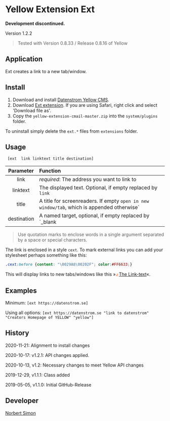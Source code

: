 # Yellow Extension Ext 

**Development discontinued.**

Version 1.2.2

> Tested with Version 0.8.33 / Release 0.8.16 of Yellow

## Application

Ext creates a link to a new tab/window.


## Install

1. Download and install [Datenstrom Yellow CMS](https://github.com/datenstrom/yellow/).
2. Download [Ext extension](https://github.com/BsNoSi/yellow-extension-ext/archive/master.zip ).  If you are using Safari, right click and select 'Download file as'.
3. Copy the `yellow-extension-cmail-master.zip` into the `system/plugins` folder.

To uninstall simply delete the `ext.*` files from `extensions` folder.

## Usage

     [ext  link linktext title destination]

| Parameter | Function |
| :---: | :--- |
| link | *required*: The address you want to link to |
| linktext | The displayed text. Optional, if empty replaced by `link` |
| title | A title for screenreaders. If empty  `open in new window/tab`, which is appended otherwise`|
| destination | A named target, optional, if empty replaced by `_blank |

> Use quotation marks to enclose words in a single argument separated by a space or special characters.

The link is enclosed in a style `cext`. To mark external links you can add your stylesheet perhaps something like this:

```.css
.cext:before {content: "\0029A8\00202F"; color:#FF6633;}
```

This will display links to new tabs/windows like this  »<span style="color:#FF6633">&#x29A8;&#x202F;</span>[The Link-text](#_)«.

## Examples

Minimum: `[ext https://datenstrom.se]`

Using all options: `[ext https://datenstrom.se "link to datenstrom" "Creators Homepage of YELLOW" "yellow"]`

## History

2020-11-21: Alignment to install changes

2020-10-17: v1.2.1: API changes applied.

2020-10-13, v1.2: Necessary changes to meet Yellow API changes

2019-12-29, v1.1.1: Class added

2019-05-05, v1.1.0: Initial GitHub-Release



## Developer

[Norbert Simon](https://nosi.de)
